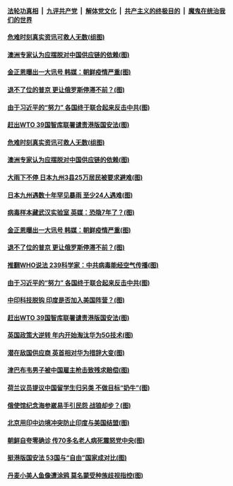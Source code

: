 

####  [法轮功真相](../../../../basic/blob/master/README.md?t=07070602) &nbsp;|&nbsp; [九评共产党](../../../../9ping.md/blob/master/README.md?t=07070602) &nbsp;|&nbsp; [解体党文化](../../../../jtdwh.md/blob/master/README.md?t=07070602)  &nbsp;|&nbsp; [共产主义的终极目的](../../../../gczydzjmd.md/blob/master/README.md?t=07070602) &nbsp;|&nbsp; [魔鬼在统治我们的世界](../../../../mgztzwmdsj.md/blob/master/README.md?t=07070602) 

#### [危难时刻真实资讯可救人无数(组图)](../pages/p9/938602.md?t=07070602) 

#### [澳洲专家认为应摆脱对中国供应链的依赖(图)](../pages/p9/938857.md?t=07070602) 

#### [金正恩曝出一大讯号 韩媒：朝鲜疫情严重(图)](../pages/p9/938740.md?t=07070602) 

#### [退不了位的普京 更让俄罗斯停滞不前？(图)](../pages/p9/938742.md?t=07070602) 

#### [由于习近平的“努力” 各国终于联合起来反击中共(图)](../pages/p9/938773.md?t=07070602) 

#### [赶出WTO 39国智库联署谴责港版国安法(图)](../pages/p9/938659.md?t=07070602) 

#### [危难时刻真实资讯可救人无数(组图)](../pages/p9/938602.md?t=07070602) 

#### [澳洲专家认为应摆脱对中国供应链的依赖(图)](../pages/p9/938857.md?t=07070602) 

#### [大雨下不停 日本九州3县25万居民被要求避难(图)](../pages/p9/938827.md?t=07070602) 

#### [日本九州遇数十年罕见暴雨 至少24人遇难(图)](../pages/p9/938817.md?t=07070602) 

#### [病毒样本藏武汉实验室 英媒：恐隐7年了？(图)](../pages/p9/938813.md?t=07070602) 

#### [金正恩曝出一大讯号 韩媒：朝鲜疫情严重(图)](../pages/p9/938740.md?t=07070602) 

#### [退不了位的普京 更让俄罗斯停滞不前？(图)](../pages/p9/938742.md?t=07070602) 

#### [推翻WHO说法 239科学家：中共病毒能经空气传播(图)](../pages/p9/938847.md?t=07070602) 

#### [由于习近平的“努力” 各国终于联合起来反击中共(图)](../pages/p9/938773.md?t=07070602) 

#### [中印科技脱钩 印度是否加入美国阵营？(图)](../pages/p9/938785.md?t=07070602) 

#### [赶出WTO 39国智库联署谴责港版国安法(图)](../pages/p9/938659.md?t=07070602) 

#### [英国政策大逆转 年内开始淘汰华为5G技术(图)](../pages/p9/938705.md?t=07070602) 

#### [潜在敌国供应商 英首相对华为措辞大变(图)](../pages/p9/938654.md?t=07070602) 

#### [津巴布韦男子被中国雇主枪击致残求赔偿(图)](../pages/p9/938697.md?t=07070602) 

#### [荷兰议员提议中国留学生归另类 不做目标“奶牛”(图)](../pages/p9/938694.md?t=07070602) 

#### [俄使馆纪念海参崴易手引民怨 战狼却步？(图)](../pages/p9/938648.md?t=07070602) 

#### [北京用印中边境冲突防止印度与美国结盟(图)](../pages/p9/938646.md?t=07070602) 

#### [朝鲜自夸零确诊 传70多名老人病死震怒党中央(图)](../pages/p9/938564.md?t=07070602) 

#### [挺港版国安法 53国与“自由”国家成对比(图)](../pages/p9/938558.md?t=07070602) 

#### [丹麦小美人鱼像遭涂鸦 莫名蒙受种族歧视指控(图)](../pages/p9/938595.md?t=07070602) 

